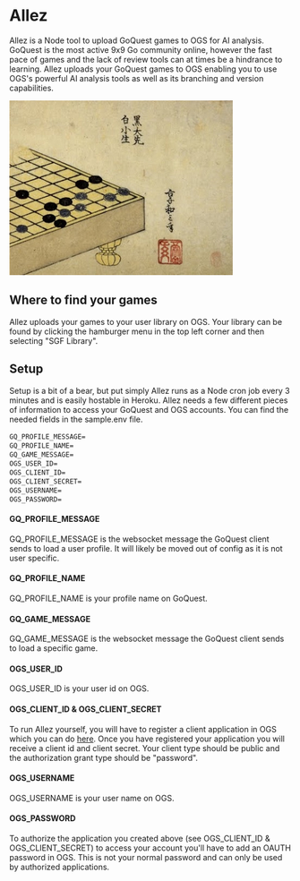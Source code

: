 # Allez
 
Allez is a Node tool to upload GoQuest games to OGS for AI analysis. GoQuest is the most active 9x9 Go community online, however the fast pace of games and the lack of review tools can at times be a hindrance to learning. Allez uploads your GoQuest games to OGS enabling you to use OGS's powerful AI analysis tools as well as its branching and version capabilities.

![Goban](/goban.jpg)

## Where to find your games

Allez uploads your games to your user library on OGS. Your library can be found by clicking the hamburger menu in the top left corner and then selecting "SGF Library".

## Setup

Setup is a bit of a bear, but put simply Allez runs as a Node cron job every 3 minutes and is easily hostable in Heroku. Allez needs a few different pieces of information to access your GoQuest and OGS accounts. You can find the needed fields in the sample.env file.

```
GQ_PROFILE_MESSAGE=
GQ_PROFILE_NAME=
GQ_GAME_MESSAGE=
OGS_USER_ID=
OGS_CLIENT_ID=
OGS_CLIENT_SECRET=
OGS_USERNAME=
OGS_PASSWORD=
```

#### GQ_PROFILE_MESSAGE
GQ_PROFILE_MESSAGE is the websocket message the GoQuest client sends to load a user profile. It will likely be moved out of config as it is not user specific.

#### GQ_PROFILE_NAME
GQ_PROFILE_NAME is your profile name on GoQuest.

#### GQ_GAME_MESSAGE
GQ_GAME_MESSAGE is the websocket message the GoQuest client sends to load a specific game.

#### OGS_USER_ID
OGS_USER_ID is your user id on OGS.

#### OGS_CLIENT_ID & OGS_CLIENT_SECRET
To run Allez yourself, you will have to register a client application in OGS which you can do [here](https://online-go.com/oauth2/applications/). Once you have registered your application you will receive a client id and client secret. Your client type should be public and the authorization grant type should be "password".

#### OGS_USERNAME
OGS_USERNAME is your user name on OGS.

#### OGS_PASSWORD
To authorize the application you created above (see OGS_CLIENT_ID & OGS_CLIENT_SECRET) to access your account you'll have to add an OAUTH password in OGS. This is not your normal password and can only be used by authorized applications.

